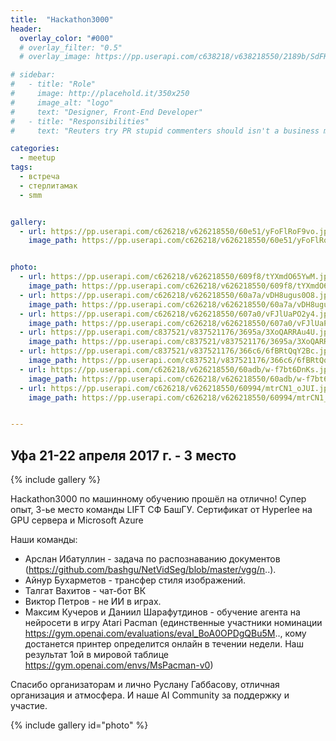 ```yaml
---
title:  "Hackathon3000"
header:
  overlay_color: "#000"
  # overlay_filter: "0.5"
  # overlay_image: https://pp.userapi.com/c638218/v638218550/2189b/SdFKura0Obg.jpg

# sidebar:
#   - title: "Role"
#     image: http://placehold.it/350x250
#     image_alt: "logo"
#     text: "Designer, Front-End Developer"
#   - title: "Responsibilities"
#     text: "Reuters try PR stupid commenters should isn't a business model"

categories:
  - meetup
tags:
  - встреча
  - стерлитамак
  - smm


gallery:
  - url: https://pp.userapi.com/c626218/v626218550/60e51/yFoFlRoF9vo.jpg
    image_path: https://pp.userapi.com/c626218/v626218550/60e51/yFoFlRoF9vo.jpg


photo:
  - url: https://pp.userapi.com/c626218/v626218550/609f8/tYXmdO65YwM.jpg
    image_path: https://pp.userapi.com/c626218/v626218550/609f8/tYXmdO65YwM.jpg
  - url: https://pp.userapi.com/c626218/v626218550/60a7a/vDH8ugus0O8.jpg
    image_path: https://pp.userapi.com/c626218/v626218550/60a7a/vDH8ugus0O8.jpg
  - url: https://pp.userapi.com/c626218/v626218550/607a0/vFJlUaPO2y4.jpg
    image_path: https://pp.userapi.com/c626218/v626218550/607a0/vFJlUaPO2y4.jpg
  - url: https://pp.userapi.com/c837521/v837521176/3695a/3XoQARRAu4U.jpg
    image_path: https://pp.userapi.com/c837521/v837521176/3695a/3XoQARRAu4U.jpg
  - url: https://pp.userapi.com/c837521/v837521176/366c6/6fBRtQqY2Bc.jpg
    image_path: https://pp.userapi.com/c837521/v837521176/366c6/6fBRtQqY2Bc.jpg
  - url: https://pp.userapi.com/c626218/v626218550/60adb/w-f7bt6DnKs.jpg
    image_path: https://pp.userapi.com/c626218/v626218550/60adb/w-f7bt6DnKs.jpg
  - url: https://pp.userapi.com/c626218/v626218550/60994/mtrCN1_oJUI.jpg
    image_path: https://pp.userapi.com/c626218/v626218550/60994/mtrCN1_oJUI.jpg


---
```




## Уфа 21-22 апреля 2017 г.  - 3 место

{% include gallery %}

Hackathon3000 по машинному обучению прошёл на отлично!
Супер опыт, 3-ье место команды LIFT СФ БашГУ.
Сертификат от Hyperlee на GPU сервера и Microsoft Azure

Наши команды:
* Арслан Ибатуллин - задача по распознаванию документов (https://github.com/bashgu/NetVidSeg/blob/master/vgg/n..).
* Айнур Бухарметов - трансфер стиля изображений.
* Талгат Вахитов - чат-бот ВК
* Виктор Петров - не ИИ в играх.
* Максим Кучеров и Даниил Шарафутдинов - обучение агента на нейросети в игру Atari Pacman (единственные участники номинации https://gym.openai.com/evaluations/eval_BoA0OPDgQBu5M.., кому достанется принтер определится онлайн в течении недели. Наш результат 1ой в мировой таблице https://gym.openai.com/envs/MsPacman-v0)

Спасибо организаторам и лично Руслану Габбасову, отличная организация и атмосфера. И наше AI Community за поддержку и участие.

{% include gallery id="photo" %}
